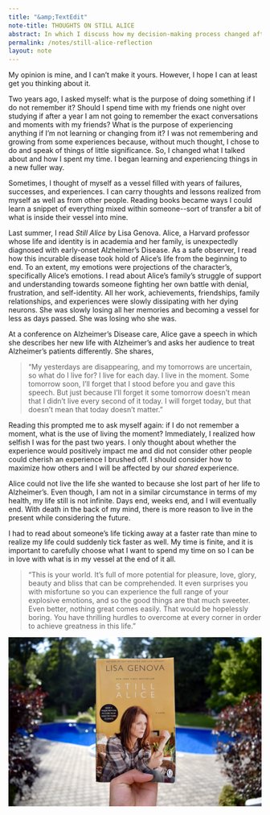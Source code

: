 ```yaml
---
title: "&amp;TextEdit"
note-title: THOUGHTS ON STILL ALICE
abstract: In which I discuss how my decision-making process changed after reading one of my favorite books, Still Alice by Lisa Genova.
permalink: /notes/still-alice-reflection
layout: note
---
```


My opinion is mine, and I can’t make it yours. However, I hope I can at least get you thinking about it.

Two years ago, I asked myself: what is the purpose of doing something if I do not remember it? Should I spend time with my friends one night over studying if after a year I am not going to remember the exact conversations and moments with my friends? What is the purpose of experiencing anything if I’m not learning or changing from it? I was not remembering and growing from some experiences because, without much thought, I chose to do and speak of things of little significance. So, I changed what I talked about and how I spent my time. I began learning and experiencing things in a new fuller way.

Sometimes, I thought of myself as a vessel filled with years of failures, successes, and experiences. I can carry thoughts and lessons realized from myself as well as from other people. Reading books became ways I could learn a snippet of everything mixed within someone--sort of transfer a bit of what is inside their vessel into mine.

Last summer, I read *Still Alice* by Lisa Genova. Alice, a Harvard professor whose life and identity is in academia and her family, is unexpectedly diagnosed with early-onset Alzheimer’s Disease. As a safe observer, I read how this incurable disease took hold of Alice’s life from the beginning to end. To an extent, my emotions were projections of the character’s, specifically Alice’s emotions. I read about Alice’s family’s struggle of support and understanding towards someone fighting her own battle with denial, frustration, and self-identity. All her work, achievements, friendships, family relationships, and experiences were slowly dissipating with her dying neurons. She was slowly losing all her memories and becoming a vessel for less as days passed. She was losing who she was.

At a conference on Alzheimer’s Disease care, Alice gave a speech in which she describes her new life with Alzheimer’s and asks her audience to treat Alzheimer’s patients differently. She shares,

> “My yesterdays are disappearing, and my tomorrows are uncertain, so what do I live for? I live for each day. I live in the moment. Some tomorrow soon, I’ll forget that I stood before you and gave this speech. But just because I’ll forget it some tomorrow doesn’t mean that I didn’t live every second of it today. I will forget today, but that doesn’t mean that today doesn’t matter.”

Reading this prompted me to ask myself again: if I do not remember a moment, what is the use of living the moment? Immediately, I realized how selfish I was for the past two years. I only thought about whether the experience would positively impact me and did not consider other people could cherish an experience I brushed off. I should consider how to maximize how others and I will be affected by our _shared_ experience.

Alice could not live the life she wanted to because she lost part of her life to Alzheimer’s. Even though, I am not in a similar circumstance in terms of my health, my life still is not infinite. Days end, weeks end, and I will eventually end. With death in the back of my mind, there is more reason to live in the present while considering the future.

I had to read about someone’s life ticking away at a faster rate than mine to realize my life could suddenly tick faster as well. My time is finite, and it is important to carefully choose what I want to spend my time on so I can be in love with what is in my vessel at the end of it all.

> “This is your world. It’s full of more potential for pleasure, love, glory, beauty and bliss that can be comprehended. It even surprises you with misfortune so you can experience the full range of your explosive emotions, and so the good things are that much sweeter. Even better, nothing great comes easily. That would be hopelessly boring. You have thrilling hurdles to overcome at every corner in order to achieve greatness in this life.”

<center>
	<img src="/assets/img/notes/still-alice.jpeg" class="notes-photo"/>
</center>
